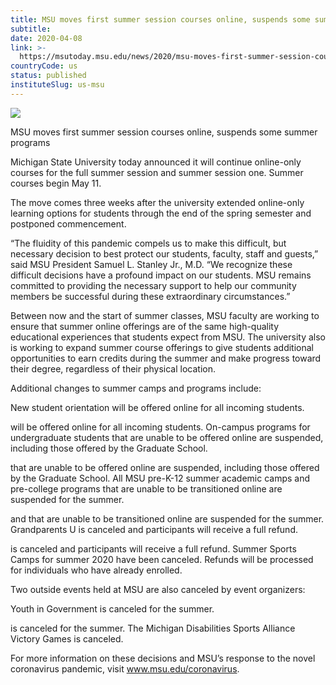 ```yaml
---
title: MSU moves first summer session courses online, suspends some summer programs
subtitle: 
date: 2020-04-08
link: >-
  https://msutoday.msu.edu/news/2020/msu-moves-first-summer-session-courses-online-suspends-some-summer-programs/
countryCode: us
status: published
instituteSlug: us-msu
---
```

![](https://cdn.cabs.msu.edu/brand/images/favicon.ico)

MSU moves first summer session courses online, suspends some summer programs

Michigan State University today announced it will continue online-only courses for the full summer session and summer session one. Summer courses begin May 11.

The move comes three weeks after the university extended online-only learning options for students through the end of the spring semester and postponed commencement.

“The fluidity of this pandemic compels us to make this difficult, but necessary decision to best protect our students, faculty, staff and guests,” said MSU President Samuel L. Stanley Jr., M.D. “We recognize these difficult decisions have a profound impact on our students. MSU remains committed to providing the necessary support to help our community members be successful during these extraordinary circumstances.”

Between now and the start of summer classes, MSU faculty are working to ensure that summer online offerings are of the same high-quality educational experiences that students expect from MSU. The university also is working to expand summer course offerings to give students additional opportunities to earn credits during the summer and make progress toward their degree, regardless of their physical location.

Additional changes to summer camps and programs include:

New student orientation will be offered online for all incoming students.

will be offered online for all incoming students. On-campus programs for undergraduate students that are unable to be offered online are suspended, including those offered by the Graduate School.

that are unable to be offered online are suspended, including those offered by the Graduate School. All MSU pre-K-12 summer academic camps and pre-college programs that are unable to be transitioned online are suspended for the summer.

and that are unable to be transitioned online are suspended for the summer. Grandparents U is canceled and participants will receive a full refund.

is canceled and participants will receive a full refund. Summer Sports Camps for summer 2020 have been canceled. Refunds will be processed for individuals who have already enrolled.

Two outside events held at MSU are also canceled by event organizers:

Youth in Government is canceled for the summer.

is canceled for the summer. The Michigan Disabilities Sports Alliance Victory Games is canceled.

For more information on these decisions and MSU’s response to the novel coronavirus pandemic, visit www.msu.edu/coronavirus.